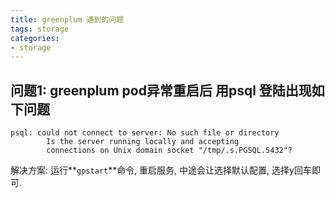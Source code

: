 ```yaml
---
title: greenplum 遇到的问题
tags: storage
categories:
- storage
---
```



## **问题1: greenplum pod异常重启后 用psql 登陆出现如下问题**

	psql: could not connect to server: No such file or directory
	        Is the server running locally and accepting
	        connections on Unix domain socket "/tmp/.s.PGSQL.5432"?
解决方案: 运行**`gpstart`**命令, 重启服务, 中途会让选择默认配置, 选择y回车即可.



